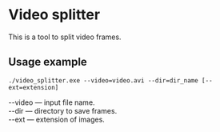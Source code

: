 # Video splitter
This is a tool to split video frames.

## Usage example
 `./video_splitter.exe --video=video.avi --dir=dir_name [--ext=extension]`

 --video — input file name.</br>
 --dir — directory to save frames.</br>
 --ext — extension of images.</br>
